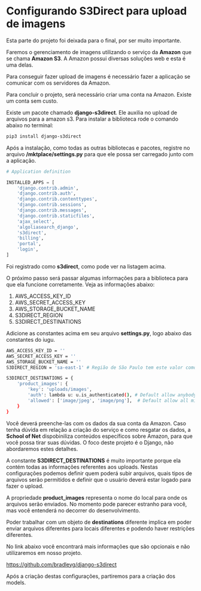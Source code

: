 # Configurando S3Direct para upload de imagens

Esta parte do projeto foi deixada para o final, por ser muito importante.

Faremos o gerenciamento de imagens utilizando o serviço da **Amazon** que se chama **Amazon S3**. A Amazon possui diversas soluções web e esta é uma delas.

Para conseguir fazer upload de imagens é necessário fazer a aplicação se comunicar com os servidores da Amazon.

Para concluir o projeto, será necessário criar uma conta na Amazon. Existe um conta sem custo.

Existe um pacote chamado **django-s3direct**. Ele auxilia no upload de arquivos para a amazon s3. Para instalar a biblioteca rode o comando abaixo no terminal:

```sh
pip3 install django-s3direct
```

Após a instalação, como todas as outras bibliotecas e pacotes, registre no arquivo **/mktplace/settings.py** para que ele possa ser carregado junto com a aplicação.

```python
# Application definition

INSTALLED_APPS = [
    'django.contrib.admin',
    'django.contrib.auth',
    'django.contrib.contenttypes',
    'django.contrib.sessions',
    'django.contrib.messages',
    'django.contrib.staticfiles',
    'ajax_select',
    'algoliasearch_django',
    's3direct',
    'billing',
    'portal',
    'login',
]
```

Foi registrado como **s3direct**, como pode ver na listagem acima.

O próximo passo será passar algumas informações para a biblioteca para que ela  funcione corretamente. Veja as informações abaixo:

1. AWS_ACCESS_KEY_ID
2. AWS_SECRET_ACCESS_KEY
3. AWS_STORAGE_BUCKET_NAME
4. S3DIRECT_REGION
5. S3DIRECT_DESTINATIONS

Adicione as constantes acima em seu arquivo **settings.py**, logo abaixo das constantes do iugu.

```sh
AWS_ACCESS_KEY_ID = ''
AWS_SECRET_ACCESS_KEY = ''
AWS_STORAGE_BUCKET_NAME = ''
S3DIRECT_REGION = 'sa-east-1' # Região de São Paulo tem este valor como configuração, podendo mudar de acordo com a região do bucket

S3DIRECT_DESTINATIONS = {
    'product_images': {
        'key': 'uploads/images',
        'auth': lambda u: u.is_authenticated(), # Default allow anybody to upload
        'allowed': ['image/jpeg', 'image/png'],  # Default allow all mime types
    }
}
```

Você deverá preenche-las com os dados da sua conta da Amazon. Caso tenha dúvida em relação a criação do serviço e como resgatar os dados, a **School of Net** dispobiniliza conteúdos específicos sobre Amazon, para que você possa tirar suas dúvidas. O foco deste projeto é o Django, não abordaremos estes detalhes.

A constante **S3DIRECT_DESTINATIONS** é muito importante porque ela contém todas as informações referentes aos uploads. Nestas configurações podemos definir quem poderá subir arquivos, quais tipos de arquivos serão permitidos e definir que o usuário deverá estar logado para fazer o upload.

A propriedade **product_images** representa o nome do local para onde os arquivos serão enviados. No momento pode parecer estranho para você, mas você entenderá no decorrer do desenvolvimento. 

Poder trabalhar com um objeto de **destinations** diferente implica em poder enviar arquivos diferentes para locais diferentes e podendo haver restrições diferentes.

No link abaixo você  encontrará mais informações que são opcionais e  não utilizaremos em nosso projeto.

<https://github.com/bradleyg/django-s3direct>

Após a criação destas configurações, partiremos para a criação dos models.







